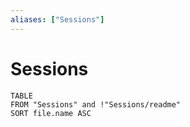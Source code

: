 ```yaml
---
aliases: ["Sessions"]
---
```

# Sessions
```dataview
TABLE
FROM "Sessions" and !"Sessions/readme"
SORT file.name ASC
```

